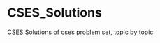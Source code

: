 # CSES_Solutions
[CSES](https://cses.fi/problemset/)
Solutions of cses problem set, topic by topic 
